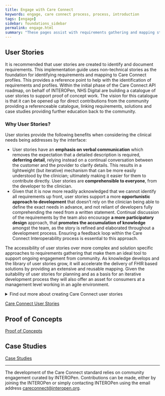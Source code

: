 ```yaml
---
title: Engage with Care Connect
keywords: engage, care connect process, process, introduction
tags: [engage]
sidebar: foundations_sidebar
permalink: engage.html
summary: "These pages assist with requirements gathering and mapping stages of a FHIR API development process."
---
```



## User Stories
It is recommended that user stories are created to identify and document requirements. This implementation guide uses non-technical stories as the foundation for identifying requirements and mapping to Care Connect profiles. This provides a reference point to help with the identification of requirements and profiles.
Within the initial phase of the Care Connect API roadmap, on behalf of INTEROPen, NHS Digital are building a catalogue of user stories to support proof of concept work. The vision for this catalogue is that it can be opened up for direct contributions from the community providing a referenceable catalogue, linking requirements, solutions and case studies providing further education back to the community.
### Why User Stories?
User stories provide the following benefits when considering the clinical needs being addresses by the interface:
- User stories have an **emphasis on verbal communication** which removes the expectation that a detailed description is required, **deferring detail**, relying instead on a continual conversation between the customer and the provider to clarify details. This results in a lightweight (but iterative) mechanism that can be more easily understood by the clinician; ultimately making it easier for them to contribute directly. User stories are **comprehensible to everyone**, from the developer to the clinician.
- Given that it is now more readily acknowledged that we cannot identify all requirements up front, user stories support a more **opportunistic approach to development** that doesn’t rely on the clinician being able to define the exact needs in advance, and not reliant of developers fully comprehending the need from a written statement. Continual discussion of the requirements by the team also encourage **a more participatory design** approach, that **promotes the accumulation of knowledge** amongst the team, as the story is refined and elaborated throughout a development process. Ensuring a feedback loop within the Care Connect Interoperability process is essential to this approach.

The accessibility of user stories over more complex and solution specific approaches to requirements gathering that make them an ideal tool to support ongoing engagement from community.  As knowledge develops and the library of user stories grow, it will accelerate the delivery of FHIR based solutions by providing an extensive and reusable mapping. Given the suitability of user stories for planning and as a basis for an iterative development process they will also offer an asset for consumers at a management level working in an agile environment.
<details>
<summary>Find out more about creating Care Connect user stories</summary>

Given a clinical scenario, it is possible to derive several user stories that are suitable for mapping by considering the story from the perspective of the end users that will benefit from the final interface.

</details>

[Care Connect User Stories](engage_user_stories.html)
## Proof of Concepts
[Proof of Concepts](engage_proof_of_concepts.html)
## Case Studies
[Case Studies](engage_case_studies.html)
***
The development of the Care Connect standard relies on community engagement curated by INTEROPen. Contributions can be made, either by joining the INTEROPen or simply contacting INTEROPen using the email address careconnect@interopen.org.
